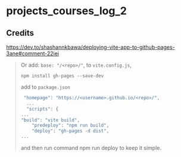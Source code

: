 # projects_courses_log_2

## Credits

<https://dev.to/shashannkbawa/deploying-vite-app-to-github-pages-3ane#comment-22iei>

> Or add: `base: "/<repo>/"`, to `vite.config.js`,
>
> `npm install gh-pages --save-dev`
>
> add to `package.json`
>
> ```js
>  "homepage": "https://<username>.github.io/<repo>/",
>   ...
>   "scripts": {
> ...
> "build": "vite build",
>     "predeploy": "npm run build",
>     "deploy": "gh-pages -d dist",
> ...
> ```
>
> and then run command npm run deploy to keep it simple.
